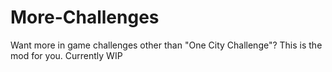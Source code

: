 # More-Challenges
Want more in game challenges other than "One City Challenge"? This is the mod for you. Currently WIP
